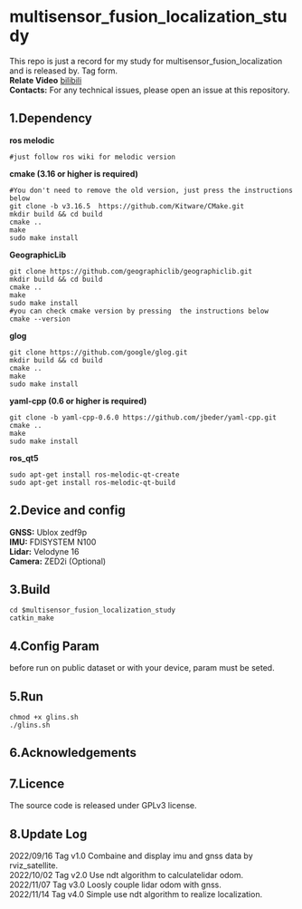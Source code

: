 # multisensor_fusion_localization_study
This repo is just  a record for my study for multisensor_fusion_localization and  is released by.  Tag form.   
**Relate Video** [bilibili](https://space.bilibili.com/356146260/channel/collectiondetail?sid=753064&ctype=0)  
**Contacts:** For any technical issues, please open an issue at this repository.


## 1.Dependency
**ros melodic**
```shell
#just follow ros wiki for melodic version
```
**cmake  (3.16 or higher is required)**  
```
#You don't need to remove the old version, just press the instructions below
git clone -b v3.16.5  https://github.com/Kitware/CMake.git
mkdir build && cd build
cmake ..
make 
sudo make install 
```
**GeographicLib**
```shell
git clone https://github.com/geographiclib/geographiclib.git  
mkdir build && cd build  
cmake ..  
make   
sudo make install   
#you can check cmake version by pressing  the instructions below
cmake --version  
```
**glog**
```shell
git clone https://github.com/google/glog.git 
mkdir build && cd build  
cmake ..  
make   
sudo make install   
```
**yaml-cpp (0.6 or higher is required)**
```
git clone -b yaml-cpp-0.6.0 https://github.com/jbeder/yaml-cpp.git  
cmake ..  
make   
sudo make install   
```  
**ros_qt5**
```shell
sudo apt-get install ros-melodic-qt-create    
sudo apt-get install ros-melodic-qt-build  
```
## 2.Device and config  
**GNSS:** Ublox zedf9p      
**IMU:** FDISYSTEM N100       
**Lidar:** Velodyne 16     
**Camera:** ZED2i (Optional)

## 3.Build 
```
cd $multisensor_fusion_localization_study
catkin_make 
```
## 4.Config Param
before run on public dataset or with your device, param must be seted.



## 5.Run
```
chmod +x glins.sh
./glins.sh
```

## 6.Acknowledgements    



## 7.Licence  
The source code is released under GPLv3 license.


## 8.Update Log   
2022/09/16 Tag v1.0  Combaine and display  imu and gnss data by rviz_satellite.    
2022/10/02 Tag v2.0  Use ndt  algorithm to calculatelidar odom.  
2022/11/07 Tag v3.0  Loosly couple  lidar  odom with gnss.  
2022/11/14 Tag v4.0  Simple use ndt algorithm to realize localization.  

